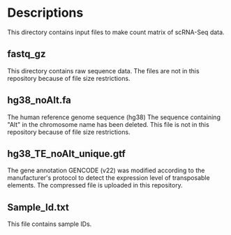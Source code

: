 # Descriptions

This directory contains input files to make count matrix of scRNA-Seq data.

## fastq_gz
This directory contains raw sequence data.
The files are not in this repository because of file size restrictions.

## hg38_noAlt\.fa
The human reference genome sequence (hg38)
The sequence containing "Alt" in the chromosome name has been deleted.
This file is not in this repository because of file size restrictions.

## hg38_TE_noAlt_unique\.gtf
The gene annotation GENCODE (v22) was modified according to the manufacturer's protocol to detect the expression level of transposable elements.
The compressed file is uploaded in this repository.

## Sample_Id\.txt
This file contains sample IDs.

